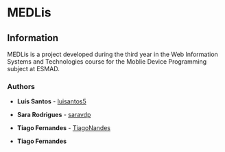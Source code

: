 # MEDLis

## Information

MEDLis is a project developed during the third year in the Web Information Systems and Technologies course for the Moblie Device Programming subject at ESMAD. 


### Authors

* **Luís Santos** - [luisantos5](https://github.com/luisantos5)

* **Sara Rodrigues** - [saravdp](https://github.com/saravdp)

* **Tiago Fernandes** - [TiagoNandes](https://github.com/TiagoNandes)


* **Tiago Fernandes** 